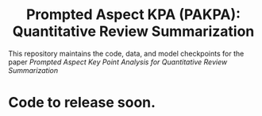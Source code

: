 <div align="center">

# Prompted Aspect KPA (PAKPA): Quantitative Review Summarization

</div>

This repository maintains the code, data, and model checkpoints for the paper *Prompted Aspect Key Point Analysis for Quantitative Review Summarization*

# Code to release soon.
